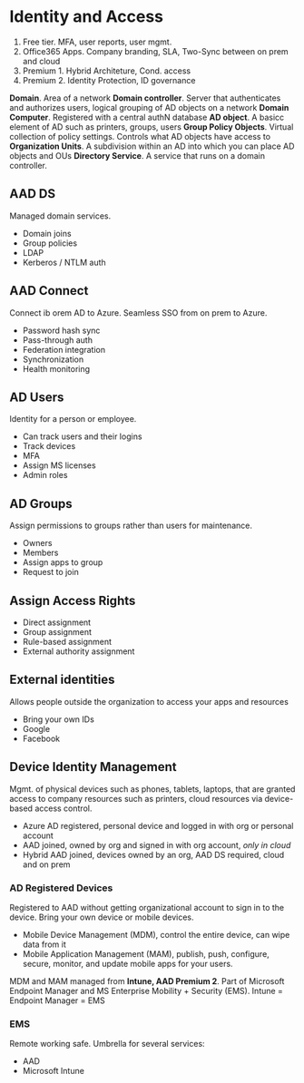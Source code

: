 # Identity and Access

1. Free tier. MFA, user reports, user mgmt.
2. Office365 Apps. Company branding, SLA, Two-Sync between on prem and cloud
3. Premium 1. Hybrid Architeture, Cond. access
4. Premium 2. Identity Protection, ID governance

**Domain**. Area of a network
**Domain controller**. Server that authenticates and authorizes users, logical grouping of AD objects on a network
**Domain Computer**. Registered with a central authN database
**AD object**. A basicc element of AD such as printers, groups, users
**Group Policy Objects**. Virtual collection of policy settings. Controls what AD objects have access to
**Organization Units**. A subdivision within an AD into which you can place AD objects and OUs
**Directory Service**. A service that runs on a domain controller. 

## AAD DS

Managed domain services. 
* Domain joins
* Group policies
* LDAP
* Kerberos / NTLM auth

## AAD Connect

Connect ib orem AD to Azure. Seamless SSO from on prem to Azure. 
* Password hash sync
* Pass-through auth
* Federation integration
* Synchronization
* Health monitoring

## AD Users

Identity for a person or employee. 
* Can track users and their logins
* Track devices
* MFA
* Assign MS licenses
* Admin roles

## AD Groups

Assign permissions to groups rather than users for maintenance. 
* Owners
* Members
* Assign apps to group
* Request to join

## Assign Access Rights

* Direct assignment
* Group assignment
* Rule-based assignment
* External authority assignment

## External identities

Allows people outside the organization to access your apps and resources
* Bring your own IDs
* Google
* Facebook


## Device Identity Management

Mgmt. of physical devices such as phones, tablets, laptops, that are granted access to company resources such as printers, cloud resources via device-based access control.
* Azure AD registered, personal device and logged in with org or personal account
* AAD joined, owned by org and signed in with org account, *only in cloud*
* Hybrid AAD joined, devices owned by an org, AAD DS required, cloud and on prem

### AD Registered Devices

Registered to AAD without getting organizational account to sign in to the device. Bring your own device or mobile devices. 
* Mobile Device Management (MDM), control the entire device, can wipe data from it
* Mobile Application Management (MAM), publish, push, configure, secure, monitor, and update mobile apps for your users. 

MDM and MAM managed from **Intune, AAD Premium 2**. Part of Microsoft Endpoint Manager and MS Enterprise Mobility + Security (EMS). Intune = Endpoint Manager = EMS

### EMS

Remote working safe. Umbrella for several services:
* AAD
* Microsoft Intune




